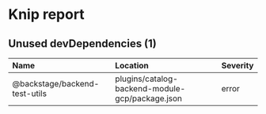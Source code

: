 # Knip report

## Unused devDependencies (1)

| Name                          | Location     | Severity |
| :---------------------------- | :----------- | :------- |
| @backstage/backend-test-utils | plugins/catalog-backend-module-gcp/package.json | error    |

